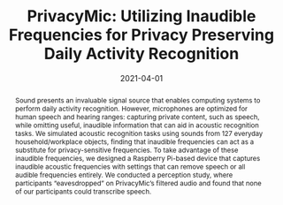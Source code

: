 ---
abstract: "Sound presents an invaluable signal source that enables computing systems\
  \ to perform daily activity recognition. However, microphones are optimized for\
  \ human speech and hearing ranges: capturing private content, such as speech, while\
  \ omitting useful, inaudible information that can aid in acoustic recognition tasks.\
  \ We simulated acoustic recognition tasks using sounds from 127 everyday household/workplace\
  \ objects, finding that inaudible frequencies can act as a substitute for privacy-sensitive\
  \ frequencies. To take advantage of these inaudible frequencies, we designed a Raspberry\
  \ Pi-based device that captures inaudible acoustic frequencies with settings that\
  \ can remove speech or all audible frequencies entirely. We conducted a perception\
  \ study, where participants \u201Ceavesdropped\u201D on PrivacyMic\u2019s filtered\
  \ audio and found that none of our participants could transcribe speech. "
authors:
- ysi
- ahuja
- goel
- Chris Harrison
- Alanson Sample
award: Honorable Mention Award
bibtex: '@inproceedings{Iravantchi2021,

  title={PrivacyMic: Utilizing Inaudible Frequencies for Privacy Preserving Daily
  Activity Recognition},

  author={Yasha Iravantchi, Karan Ahuja, Mayank Goel, Chris Harrison, Alanson Sample,
  , },

  booktitle={Proceedings of the Annual ACM Conference on Human Factors in Computing
  Systems (CHI)},

  year={2021}

  }'
blurb: Privacy-preserving actiity recognition
category: activity,privacy
citation: 'Yasha Iravantchi,Karan Ahuja,Mayank Goel,Chris Harrison,Alanson Sample,.
  2021. PrivacyMic: Utilizing Inaudible Frequencies for Privacy Preserving Daily Activity
  Recognition. Proceedings of the Annual ACM Conference on Human Factors in Computing
  Systems (CHI).'
conference: Proceedings of the Annual ACM Conference on Human Factors in Computing
  Systems (CHI)
date: '2021-04-01'
image: /images/pubs/privacymic.jpg
name: PrivacyMic
onhomepage: false
pdf: /pdfs/privacymic.pdf
thumbnail: /images/pubs/privacymic.jpg
title: 'PrivacyMic: Utilizing Inaudible Frequencies for Privacy Preserving Daily Activity
  Recognition'
year: '2021'
---